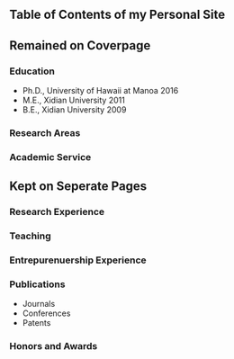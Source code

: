 ## Table of Contents of my Personal Site

## Remained on Coverpage
### Education
* Ph.D., University of Hawaii at Manoa    2016
* M.E., Xidian University                 2011
* B.E., Xidian University                 2009

### Research Areas

### Academic Service


## Kept on Seperate Pages
### Research Experience

### Teaching

### Entrepurenuership Experience

### Publications
* Journals
* Conferences
* Patents

### Honors and Awards

